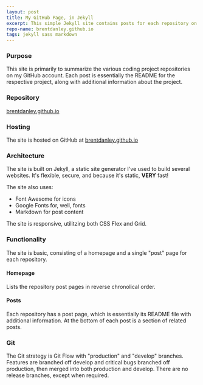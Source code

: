 ```yaml
---
layout: post
title: My GitHub Page, in Jekyll
excerpt: This simple Jekyll site contains posts for each repository on my GitHub account
repo-name: brentdanley.github.io
tags: jekyll sass markdown
---
```


### Purpose
This site is primarily to summarize the various coding project repositories on my GitHub account. Each post is essentially the README for the respective project, along with additional information about the project. 

### Repository
[brentdanley.github.io](https://github.com/brentdanley/brentdanley.github.io)

### Hosting
The site is hosted on GitHub at [brentdanley.github.io](https://brentdanley.github.io)

### Architecture
The site is built on Jekyll, a static site generator I've used to build several websites. It's flexible, secure, and because it's static, **VERY** fast!

The site also uses:
- Font Awesome for icons
- Google Fonts for, well, fonts
- Markdown for post content 

The site is responsive, utilitzing both CSS Flex and Grid.

### Functionality
The site is basic, consisting of a homepage and a single "post" page for each repository.

#### Homepage
Lists the repository post pages in reverse chronolical order.

#### Posts
Each repository has a post page, which is essentially its README file with additional information. At the bottom of each post is a section of related posts.

### Git
The Git strategy is Git Flow with "production" and "develop" branches. Features are branched off develop and critical bugs branched off production, then merged into both production and develop. There are no release branches, except when required.